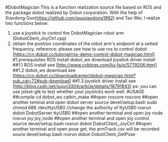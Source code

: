 #DobotMagician
This is a function realization source file based on ROS and the package dobot realized by Dobot corporation.
With the help of Xiaodong Guo(https://github.com/guoxiaodong1992) and Tao Wei, I realize two functions below:
1) use a joystick to control the DobotMagician robot arm (DobotClient_JoyCtrl.cpp)
2) obtain the position coordinates of the robot arm's endpoint at a setted frequency.
reference: please see how to use ros to control dobot [https://cn.dobot.cc/tutorial/ros-demo-control-dobot-magician.html]
#1.prerequisites
ROS install
dobot_ws download
joystick driver install
##1.1 ROS install
	see [http://www.cnblogs.com/liu-fa/p/5779206.html]
##1.2 dobot_ws download
	see [https://cn.dobot.cc/downloadcenter/dobot-magician.html?sub_cat=72#sub-download]
##1.3 joystick driver install
	see [http://blog.csdn.net/sujun3304/article/details/18791843]
	ps: you can use jstest-gtk to test whether your joysticks work well.
#USAGE
##compile 
cd dobot_ws
catkin_make
##open roscore
roscore 
##open another teminal and open dobot server
source devel/setup.bash
sudo chmod 666 /dev/ttyUSB0 //change the authority of ttyUSB0
rosrun dobot DobotServer ttyUSB0 
##open another terminal and open joy node
rosrun joy joy_node
##open another terminal and open joy control
source devel/setup.bash
rosrun dobot DobotClient_JoyCtrl
##open another terminal and open pose get, the armTrack.csv will be recorded
souce devel/setup.bash
rosrun dobot DobotClient_GetPose
